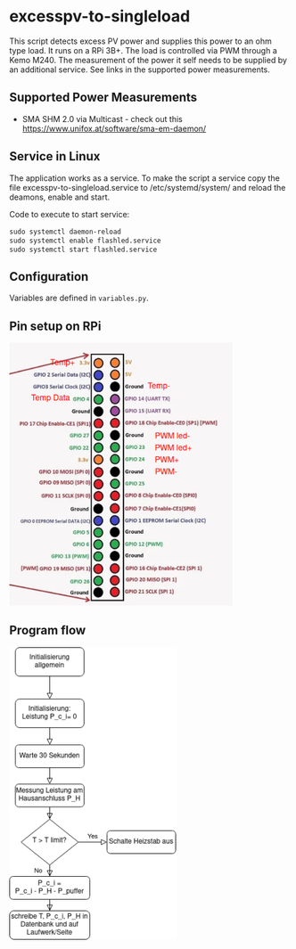 # excesspv-to-singleload
This script detects excess PV power and supplies this power to an ohm type load. It runs on a RPi 3B+. The load is controlled via PWM through a Kemo M240. The measurement of the power it self needs to be supplied by an additional service. See links in the supported power measurements.

## Supported Power Measurements
* SMA SHM 2.0 via Multicast - check out this https://www.unifox.at/software/sma-em-daemon/

## Service in Linux
The application works as a service. To make the script a service copy the file excesspv-to-singleload.service to /etc/systemd/system/ and reload the deamons, enable and start.

Code to execute to start service:
```
sudo systemctl daemon-reload
sudo systemctl enable flashled.service
sudo systemctl start flashled.service
```
## Configuration
Variables are defined in `variables.py`.

## Pin setup on RPi
<img src="https://github.com/lukstein/excesspv-to-singleload/blob/main/singleload%20pinbelegung.png" alt="RPi 3B+ Pin usage" title="Pin usage" width="400"/>

## Program flow
<img src="https://github.com/lukstein/excesspv-to-singleload/blob/main/programmablauf%20singleload.png" alt="Program flow" title="Program flow" width="300"/>
